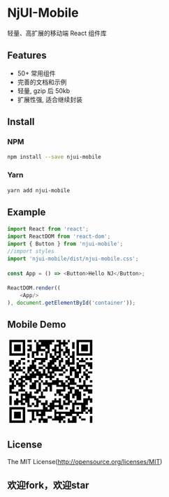 # NjUI-Mobile

轻量、高扩展的移动端 React 组件库

## Features

+ 50+ 常用组件
+ 完善的文档和示例
+ 轻量, gzip 后 50kb
+ 扩展性强, 适合继续封装

## Install

### NPM

```bash
npm install --save njui-mobile
```

### Yarn
 
```bash
yarn add njui-mobile
```

## Example

```javascript
import React from 'react';
import ReactDOM from 'react-dom';
import { Button } from 'njui-mobile';
//import styles
import 'njui-mobile/dist/njui-mobile.css';

const App = () => <Button>Hello NJ</Button>;

ReactDOM.render((
    <App/>
), document.getElementById('container'));
```

## Mobile Demo

<img src="./assets/preview_code.png" style="width: 200px" />

## License

The MIT License(http://opensource.org/licenses/MIT)

## 欢迎fork，欢迎star


